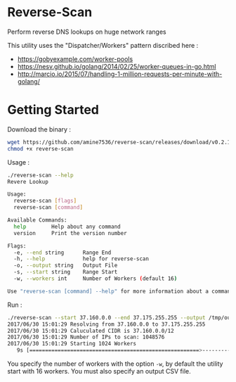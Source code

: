 # Reverse-Scan

Perform reverse DNS lookups on huge network ranges

This utility uses the "Dispatcher/Workers" pattern discribed here :
- https://gobyexample.com/worker-pools
- https://nesv.github.io/golang/2014/02/25/worker-queues-in-go.html
- http://marcio.io/2015/07/handling-1-million-requests-per-minute-with-golang/

# Getting Started

Download the binary :

```bash
wget https://github.com/amine7536/reverse-scan/releases/download/v0.2.1/reverse-scan
chmod +x reverse-scan
```

Usage :

```bash
./reverse-scan --help
Revere Lookup

Usage:
  reverse-scan [flags]
  reverse-scan [command]

Available Commands:
  help        Help about any command
  version     Print the version number

Flags:
  -e, --end string      Range End
  -h, --help            help for reverse-scan
  -o, --output string   Output File
  -s, --start string    Range Start
  -w, --workers int     Number of Workers (default 16)

Use "reverse-scan [command] --help" for more information about a command.
```

Run :

```bash
./reverse-scan --start 37.160.0.0 --end 37.175.255.255 --output /tmp/out.csv -w 1024
2017/06/30 15:01:29 Resolving from 37.160.0.0 to 37.175.255.255
2017/06/30 15:01:29 Caluculated CIDR is 37.160.0.0/12
2017/06/30 15:01:29 Number of IPs to scan: 1048576
2017/06/30 15:01:29 Starting 1024 Workers
   9s [======================================================>-------------]  81%
```

You specify the number of workers with the option `-w`, by default the utility start with 16 workers.
You must also specify an output CSV file.
